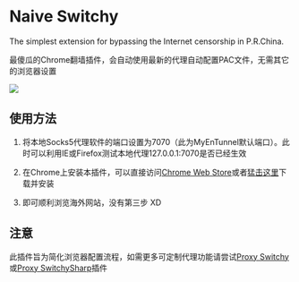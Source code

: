 # Naive Switchy
The simplest extension for bypassing the Internet censorship in P.R.China.

最傻瓜的Chrome翻墙插件，会自动使用最新的代理自动配置PAC文件，无需其它的浏览器设置

![](http://i.imgur.com/onYjG.jpg)


## 使用方法

1. 将本地Socks5代理软件的端口设置为7070（此为MyEnTunnel默认端口）。此时可以利用IE或Firefox测试本地代理127.0.0.1:7070是否已经生效

2. 在Chrome上安装本插件，可以直接访问[Chrome Web Store](https://chrome.google.com/webstore/detail/dhbppccihanpobkkheolfikgkigfgflh)或者[猛击这里](https://github.com/downloads/zhuzhuor/Naive-Switchy/Naive-Switchy-v1.1.crx)下载并安装

3. 即可顺利浏览海外网站，没有第三步 XD

## 注意

此插件旨为简化浏览器配置流程，如需更多可定制代理功能请尝试[Proxy Switchy](https://chrome.google.com/webstore/detail/caehdcpeofiiigpdhbabniblemipncjj)或[Proxy SwitchySharp](https://chrome.google.com/webstore/detail/dpplabbmogkhghncfbfdeeokoefdjegm)插件
